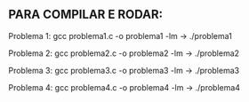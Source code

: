 ## PARA COMPILAR E RODAR:

Problema 1: gcc problema1.c -o problema1 -lm
-> ./problema1

Problema 2: gcc problema2.c -o problema2 -lm
-> ./problema2

Problema 3: gcc problema3.c -o problema3 -lm
-> ./problema3

Problema 4: gcc problema4.c -o problema4 -lm
-> ./problema4